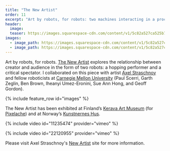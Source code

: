 ```yaml
---
title: "The New Artist"
order: 11
excerpt: "Art by robots, for robots: two machines interacting in a process of creation and appreciation."
header:
  image: 
  teaser: https://images.squarespace-cdn.com/content/v1/5c82a527ca525b7b8962f60e/1614759357997-08BYD8YQWC4ZIF9K1T25/Installing+9.jpg?format=2500w
images:
  - image_path: https://images.squarespace-cdn.com/content/v1/5c82a527ca525b7b8962f60e/1614759357997-08BYD8YQWC4ZIF9K1T25/Installing+9.jpg?format=2500w
  - image_path: https://images.squarespace-cdn.com/content/v1/5c82a527ca525b7b8962f60e/1614759353113-3F88WLEYTNHF25QGL8V1/IMG_8073.jpg?format=2500w
---
```


Art by robots, for robots. [The New Artist](http://axel.straschnoy.com/the-new-artist) explores the relationship between creator and audience in the form of two robots: a hopping performer and a critical spectator. I collaborated on this piece with artist [Axel Straschnoy](http://axel.straschnoy.com) and fellow roboticists at [Carnegie Mellon University](http://ri.cmu.edu) (Paul Scerri, Garth Zeglin, Ben Brown, Iheanyi Umez-Eronini, Sue Ann Hong, and Geoff Gordon).

{% include feature_row id="images" %}

The New Artist has been exhibited at Finland’s [Kerava Art Museum](http://www.sinkka.fi/en) (for [Pixelache](http://pixelache.ac)) and at Norway’s [Kunstnernes Hus](http://kunstnerneshus.no/en).

{% include video id="11235474" provider="vimeo" %}

{% include video id="22120955" provider="vimeo" %}

Please visit Axel Straschnoy's [New Artist](http://axel.straschnoy.com/the-new-artist) site for more information.
